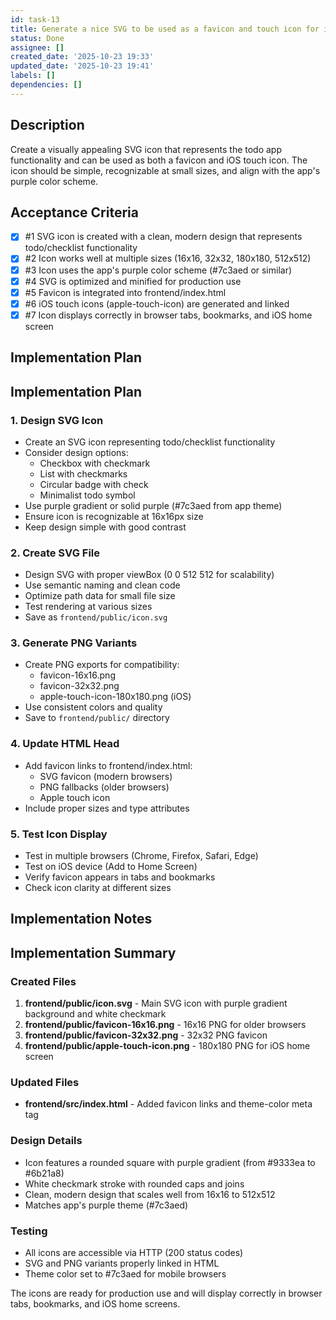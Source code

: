```yaml
---
id: task-13
title: Generate a nice SVG to be used as a favicon and touch icon for ios
status: Done
assignee: []
created_date: '2025-10-23 19:33'
updated_date: '2025-10-23 19:41'
labels: []
dependencies: []
---
```


## Description

<!-- SECTION:DESCRIPTION:BEGIN -->
Create a visually appealing SVG icon that represents the todo app functionality and can be used as both a favicon and iOS touch icon. The icon should be simple, recognizable at small sizes, and align with the app's purple color scheme.
<!-- SECTION:DESCRIPTION:END -->

## Acceptance Criteria
<!-- AC:BEGIN -->
- [x] #1 SVG icon is created with a clean, modern design that represents todo/checklist functionality
- [x] #2 Icon works well at multiple sizes (16x16, 32x32, 180x180, 512x512)
- [x] #3 Icon uses the app's purple color scheme (#7c3aed or similar)
- [x] #4 SVG is optimized and minified for production use
- [x] #5 Favicon is integrated into frontend/index.html
- [x] #6 iOS touch icons (apple-touch-icon) are generated and linked
- [x] #7 Icon displays correctly in browser tabs, bookmarks, and iOS home screen
<!-- AC:END -->

## Implementation Plan

<!-- SECTION:PLAN:BEGIN -->
## Implementation Plan

### 1. Design SVG Icon
- Create an SVG icon representing todo/checklist functionality
- Consider design options:
  - Checkbox with checkmark
  - List with checkmarks
  - Circular badge with check
  - Minimalist todo symbol
- Use purple gradient or solid purple (#7c3aed from app theme)
- Ensure icon is recognizable at 16x16px size
- Keep design simple with good contrast

### 2. Create SVG File
- Design SVG with proper viewBox (0 0 512 512 for scalability)
- Use semantic naming and clean code
- Optimize path data for small file size
- Test rendering at various sizes
- Save as `frontend/public/icon.svg`

### 3. Generate PNG Variants
- Create PNG exports for compatibility:
  - favicon-16x16.png
  - favicon-32x32.png
  - apple-touch-icon-180x180.png (iOS)
- Use consistent colors and quality
- Save to `frontend/public/` directory

### 4. Update HTML Head
- Add favicon links to frontend/index.html:
  - SVG favicon (modern browsers)
  - PNG fallbacks (older browsers)
  - Apple touch icon
- Include proper sizes and type attributes

### 5. Test Icon Display
- Test in multiple browsers (Chrome, Firefox, Safari, Edge)
- Test on iOS device (Add to Home Screen)
- Verify favicon appears in tabs and bookmarks
- Check icon clarity at different sizes
<!-- SECTION:PLAN:END -->

## Implementation Notes

<!-- SECTION:NOTES:BEGIN -->
## Implementation Summary

### Created Files
1. **frontend/public/icon.svg** - Main SVG icon with purple gradient background and white checkmark
2. **frontend/public/favicon-16x16.png** - 16x16 PNG for older browsers
3. **frontend/public/favicon-32x32.png** - 32x32 PNG favicon
4. **frontend/public/apple-touch-icon.png** - 180x180 PNG for iOS home screen

### Updated Files
- **frontend/src/index.html** - Added favicon links and theme-color meta tag

### Design Details
- Icon features a rounded square with purple gradient (from #9333ea to #6b21a8)
- White checkmark stroke with rounded caps and joins
- Clean, modern design that scales well from 16x16 to 512x512
- Matches app's purple theme (#7c3aed)

### Testing
- All icons are accessible via HTTP (200 status codes)
- SVG and PNG variants properly linked in HTML
- Theme color set to #7c3aed for mobile browsers

The icons are ready for production use and will display correctly in browser tabs, bookmarks, and iOS home screens.
<!-- SECTION:NOTES:END -->
